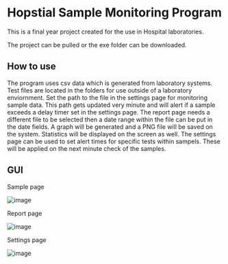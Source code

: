 # Hopstial Sample Monitoring Program
 This is a final year project created for the use in Hospital laboratories.
 
 The project can be pulled or the exe folder can be downloaded.
 
## How to use
  The program uses csv data which is generated from laboratory systems. 
  Test files are located in the folders for use outside of a laboratory enviornment.
  Set the path to the file in the settings page for monitoring sample data. This path
  gets updated very minute and will alert if a sample exceeds a delay timer set in the settings page.
  The report page needs a different file to be selected then a date range within the file can be put in the date fields.
  A graph will be generated and a PNG file will be saved on the system. Statistics will be displayed on the screen as well.
  The settings page can be used to set alert times for specific tests within sampels. These will be applied on the next minute check of the samples.
   
  
## GUI
Sample page

![image](https://user-images.githubusercontent.com/33031563/118410463-6ff37b00-b687-11eb-8a3a-974ed6d6a9e5.png)

Report page

![image](https://user-images.githubusercontent.com/33031563/118410466-72ee6b80-b687-11eb-97d2-0bfc1f4b740a.png)

Settings page

![image](https://user-images.githubusercontent.com/33031563/118410470-7550c580-b687-11eb-9afc-ea8a06a97311.png)
